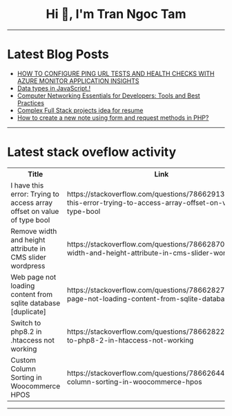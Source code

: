 <h1 align="center">Hi 👋, I'm Tran Ngoc Tam</h1>

---

# Latest Blog Posts 
<!-- BLOG-POST-LIST:START -->
- [HOW TO CONFIGURE PING URL TESTS AND HEALTH CHECKS WITH AZURE MONITOR APPLICATION INSIGHTS](https://dev.to/droz79/how-to-configure-ping-url-tests-and-health-checks-with-azure-monitor-application-insights-2615)
- [Data types in JavaScript.!](https://dev.to/samandarhodiev/data-types-in-javascript-3bmi)
- [Computer Networking Essentials for Developers: Tools and Best Practices](https://dev.to/elainecbennet/computer-networking-essentials-for-developers-tools-and-best-practices-32ad)
- [Complex Full Stack projects idea for resume](https://dev.to/nadim_ch0wdhury/complex-full-stack-projects-idea-for-resume-1bfp)
- [How to create a new note using form and request methods in PHP?](https://dev.to/ghulam_mujtaba_247/how-to-create-a-new-note-using-form-and-request-methods-in-php-27kp)
<!-- BLOG-POST-LIST:END -->

---

# Latest stack oveflow activity
<table>
  <tr><th>Title</th><th>Link</th></tr>
  <!-- STACKOVERFLOW:START --><tr><td>I have this error: Trying to access array offset on value of type bool</td><td>https://stackoverflow.com/questions/78662913/i-have-this-error-trying-to-access-array-offset-on-value-of-type-bool</td></tr><tr><td>Remove width and height attribute in CMS slider wordpress</td><td>https://stackoverflow.com/questions/78662870/remove-width-and-height-attribute-in-cms-slider-wordpress</td></tr><tr><td>Web page not loading content from sqlite database [duplicate]</td><td>https://stackoverflow.com/questions/78662827/web-page-not-loading-content-from-sqlite-database</td></tr><tr><td>Switch to php8.2 in .htaccess not working</td><td>https://stackoverflow.com/questions/78662822/switch-to-php8-2-in-htaccess-not-working</td></tr><tr><td>Custom Column Sorting in Woocommerce HPOS</td><td>https://stackoverflow.com/questions/78662644/custom-column-sorting-in-woocommerce-hpos</td></tr><!-- STACKOVERFLOW:END -->
</table>

---


